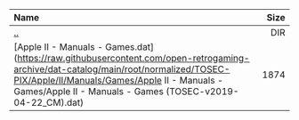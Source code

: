 |Name|Size|
|:---|---:|
|[..](../index.html)|DIR|
|[Apple II - Manuals - Games.dat](https://raw.githubusercontent.com/open-retrogaming-archive/dat-catalog/main/root/normalized/TOSEC-PIX/Apple/II/Manuals/Games/Apple II - Manuals - Games/Apple II - Manuals - Games (TOSEC-v2019-04-22_CM).dat)|1874|
